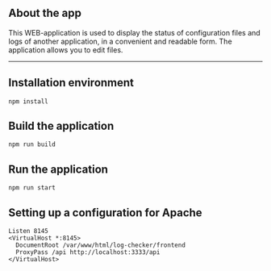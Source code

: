 ## About the app
This WEB-application is used to display the status of configuration files and logs of another application, in a convenient and readable form. The application allows you to edit files.

-------------------

## Installation environment
`npm install`

## Build the application
`npm run build`

## Run the application
`npm run start`

## Setting up a configuration for Apache
```
Listen 8145
<VirtualHost *:8145>
  DocumentRoot /var/www/html/log-checker/frontend
  ProxyPass /api http://localhost:3333/api
</VirtualHost>
```